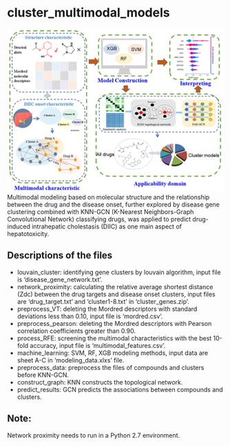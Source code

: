 # cluster_multimodal_models
![Example Image](./TOC.png)
Multimodal modeling based on molecular structure and the relationship between the drug and the disease onset, further explored by disease gene clustering combined with KNN-GCN (K-Nearest Neighbors-Graph Convolutional Network) classifying drugs, was applied to predict drug-induced intrahepatic cholestasis (DIIC) as one main aspect of hepatotoxicity.  

## Descriptions of the files
- louvain_cluster: identifying gene clusters by louvain algorithm, input file is ‘disease_gene_network.txt’.
- network_proximity: calculating the relative average shortest distance (Zdc) between the drug targets and disease onset clusters, input files are ‘drug_target.txt’ and ‘cluster1-8.txt’ in ‘cluster_genes.zip’.
- preprocess_VT: deleting the Mordred descriptors with standard deviations less than 0.10, input file is ‘mordred.csv’.
- preprocess_pearson: deleting the Mordred descriptors with Pearson correlation coefficients greater than 0.90.  
- process_RFE: screening the multimodal characteristics with the best 10-fold accuracy, input file is ‘multimodal_features.csv’.  
- machine_learning: SVM, RF, XGB modeling methods, input data are sheet A-C in ‘modeling_data.xlxs’ file.
- preprocess_data: preprocess the files of compounds and clusters before KNN-GCN.
- construct_graph: KNN constructs the topological network.
- predict_results: GCN predicts the associations between compounds and clusters.
  
## Note:
Network proximity needs to run in a Python 2.7 environment.




